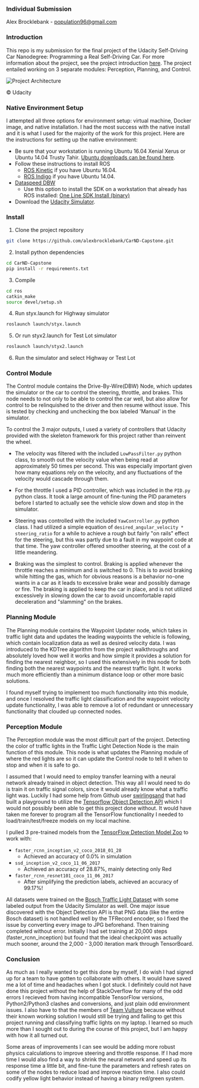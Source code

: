 ### Individual Submission
Alex Brocklebank - [population96@gmail.com](population96@gmail.com)

### Introduction
This repo is my submission for the final project of the Udacity Self-Driving Car Nanodegree: Programming a Real Self-Driving Car. For more information about the project, see the project introduction [here](https://classroom.udacity.com/nanodegrees/nd013/parts/6047fe34-d93c-4f50-8336-b70ef10cb4b2/modules/e1a23b06-329a-4684-a717-ad476f0d8dff/lessons/462c933d-9f24-42d3-8bdc-a08a5fc866e4/concepts/5ab4b122-83e6-436d-850f-9f4d26627fd9).  The project entailed working on 3 separate modules: Perception, Planning, and Control.  

![Project Architecture][map]

[map]: https://github.com/alexbrocklebank/CarND-Capstone/tree/master/imgs/final-project-ros-graph-v2.png "Project ROS Architecture"
&copy; Udacity

### Native Environment Setup

I attempted all three options for environment setup: virtual machine, Docker image, and native installation. I had the most success with the native install and it is what I used for the majority of the work for this project.  Here are the instructions for setting up the native environment:

* Be sure that your workstation is running Ubuntu 16.04 Xenial Xerus or Ubuntu 14.04 Trusty Tahir. [Ubuntu downloads can be found here](https://www.ubuntu.com/download/desktop).
* Follow these instructions to install ROS
  * [ROS Kinetic](http://wiki.ros.org/kinetic/Installation/Ubuntu) if you have Ubuntu 16.04.
  * [ROS Indigo](http://wiki.ros.org/indigo/Installation/Ubuntu) if you have Ubuntu 14.04.
* [Dataspeed DBW](https://bitbucket.org/DataspeedInc/dbw_mkz_ros)
  * Use this option to install the SDK on a workstation that already has ROS installed: [One Line SDK Install (binary)](https://bitbucket.org/DataspeedInc/dbw_mkz_ros/src/81e63fcc335d7b64139d7482017d6a97b405e250/ROS_SETUP.md?fileviewer=file-view-default)
* Download the [Udacity Simulator](https://github.com/udacity/CarND-Capstone/releases).

### Install

1. Clone the project repository
```bash
git clone https://github.com/alexbrocklebank/CarND-Capstone.git
```

2. Install python dependencies
```bash
cd CarND-Capstone
pip install -r requirements.txt
```

3. Compile
```bash
cd ros
catkin_make
source devel/setup.sh

```
4. Run styx.launch for Highway simulator
```bash
roslaunch launch/styx.launch
```

5. Or run styx2.launch for Test Lot simulator
```bash
roslaunch launch/styx2.launch
```

6. Run the simulator and select Highway or Test Lot

### Control Module

The Control module contains the Drive-By-Wire(DBW) Node, which updates the simulator or the car to control the steering, throttle, and brakes.  This node needs to not only to be able to control the car well, but also allow for control to be relinquished to the driver and then resume without issue.  This is tested by checking and unchecking the box labeled 'Manual' in the simulator.

To control the 3 major outputs, I used a variety of controllers that Udacity provided with the skeleton framework for this project rather than reinvent the wheel.  

* The velocity was filtered with the included `LowPassFilter.py` python class, to smooth out the velocity value when being read at approximately 50 times per second.  This was especially important given how many equations rely on the velocity, and any fluctuations of the velocity would cascade through them.

* For the throttle I used a PID controller, which was included in the `PID.py` python class.  It took a large amount of fine-tuning the PID parameters before I started to actually see the vehicle slow down and stop in the simulator.

* Steering was controlled with the included `YawController.py` python class.  I had utilized a simple equation of `desired_angular_velocity * steering_ratio` for a while to achieve a rough but fairly "on rails" effect for the steering, but this was partly due to a fault in my waypoint code at that time.  The yaw controller offered smoother steering, at the cost of a little meandering.

* Braking was the simplest to control.  Braking is applied whenever the throttle reaches a minimum and is switched to 0.  This is to avoid braking while hitting the gas, which for obvious reasons is a behavior no-one wants in a car as it leads to excessive brake wear and possibly damage or fire.  The braking is applied to keep the car in place, and is not utilized excessively in slowing down the car to avoid uncomfortable rapid deceleration and "slamming" on the brakes.

### Planning Module

The Planning module contains the Waypoint Updater node, which takes in traffic light data and updates the leading waypoints the vehicle is following, which contain localization data as well as desired velocity data.  I was introduced to the KDTree algorithm from the project walkthroughs and absolutely loved how well it works and how simple it provides a solution for finding the nearest neighbor, so I used this extensively in this node for both finding both the nearest waypoints and the nearest traffic light.  It works much more efficiently than a minimum distance loop or other more basic solutions.

I found myself trying to implement too much functionality into this module, and once I resolved the traffic light classification and the waypoint velocity update functionality, I was able to remove a lot of redundant or unnecessary functionality that clouded up connected nodes.

### Perception Module

The Perception module was the most difficult part of the project.  Detecting the color of traffic lights in the Traffic Light Detection Node is the main function of this module.  This node is what updates the Planning module of where the red lights are so it can update the Control node to tell it when to stop and when it is safe to go.

I assumed that I would need to employ transfer learning with a neural network already trained in object detection.  This way all I would need to do is train it on traffic signal colors, since it would already know what a traffic light was.  Luckily I had some help from Github user [swirlingsand](https://github.com/swirlingsand/deeper-traffic-lights) that had built a playground to utilize the [Tensorflow Object Detection API](https://github.com/tensorflow/models/tree/master/research/object_detection) which I would not possibly been able to get this project done without.  It would have taken me forever to program all the TensorFlow functionality I needed to load/train/test/freeze models on my local machine.

I pulled 3 pre-trained models from the [TensorFlow Detection Model Zoo](https://github.com/tensorflow/models/blob/master/research/object_detection/g3doc/detection_model_zoo.md) to work with:
* `faster_rcnn_inception_v2_coco_2018_01_28`
  * Achieved an accuracy of 0.0% in simulation
* `ssd_inception_v2_coco_11_06_2017`
  * Achieved an accuracy of 28.87%, mainly detecting only Red
* `faster_rcnn_resnet101_coco_11_06_2017`
  * After simplifying the prediction labels, achieved an accuracy of 99.17%!

All datasets were trained on the [Bosch Traffic Light Dataset](https://hci.iwr.uni-heidelberg.de/node/6132) with some labeled output from the Udacity Simulator as well.  One major issue discovered with the Object Detection API is that PNG data (like the entire Bosch dataset) is not handled well by the TFRecord encoder, so I fixed the issue by converting every image to JPG beforehand.  Then training completed without error.  Initially I had set training at 20,000 steps (faster_rcnn_inception) but found that the ideal checkpoint was actually much sooner, around the 2,000 - 3,000 iteration mark through TensorBoard.

### Conclusion

As much as I really wanted to get this done by myself, I do wish I had signed up for a team to have gotten to collaborate with others.  It would have saved me a lot of time and headaches when I got stuck.  I definitely could not have done this project without the help of StackOverflow for many of the odd errors I recieved from having incompatible TensorFlow versions, Python2/Python3 clashes and conversions, and just plain odd environment issues.  I also have to that the members of [Team Vulture](https://github.com/diyjac/SDC-System-Integration) because without their known working solution I would still be trying and failing to get this project running and classifying traffic lights on my laptop.  I learned so much more than I sought out to during the course of this project, but I am happy with how it all turned out.

Some areas of improvements I can see would be adding more robust physics calculations to improve steering and throttle response.  If I had more time I would also find a way to shrink the neural network and speed up its response time a little bit, and fine-tune the parameters and refresh rates on some of the nodes to reduce load and improve reaction time.  I also could codify yellow light behavior instead of having a binary red/green system.
